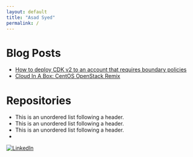 ```yaml
---
layout: default
title: "Asad Syed"
permalink: /
---
```



# Blog Posts
*   [How to deploy CDK v2 to an account that requires boundary policies](https://aws.amazon.com/blogs/mt/how-to-deploy-cdk-v2-to-an-account-that-requires-boundary-policies/)
*   [Cloud In A Box: CentOS OpenStack Remix](https://blog.centos.org/2015/07/cloud-in-a-box-centos-openstack-remix/) 

# Repositories
*   This is an unordered list following a header.
*   This is an unordered list following a header.
*   This is an unordered list following a header.
*   

[![LinkedIn](https://content.linkedin.com/content/dam/me/business/en-us/amp/brand-site/v2/bg/LI-Logo.svg.original.svg)](https://www.linkedin.com/in/asadxsyed/)
